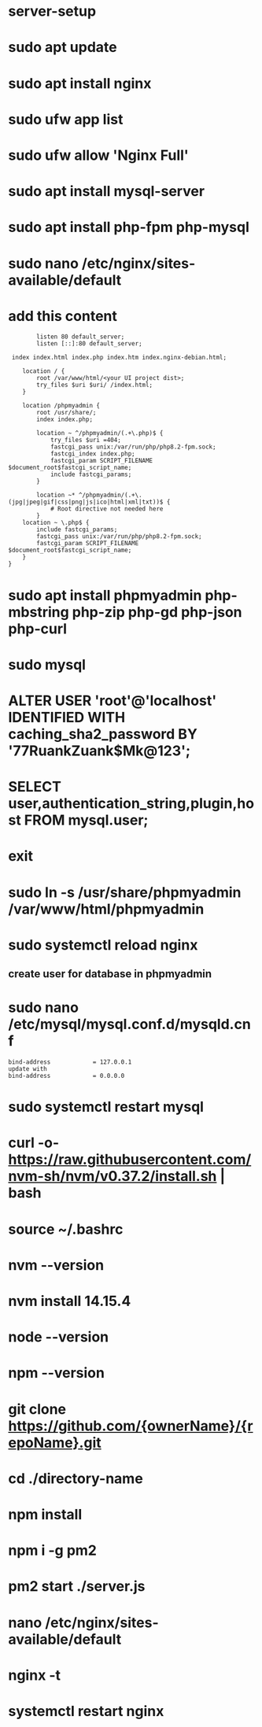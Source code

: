 # server-setup

# sudo apt update
# sudo apt install nginx
# sudo ufw app list
# sudo ufw allow 'Nginx Full'
# sudo apt install mysql-server
# sudo apt install php-fpm php-mysql

# sudo nano /etc/nginx/sites-available/default

# add this content
```server {
        listen 80 default_server;
        listen [::]:80 default_server;

 index index.html index.php index.htm index.nginx-debian.html;

    location / {
        root /var/www/html/<your UI project dist>;
        try_files $uri $uri/ /index.html;
    }

    location /phpmyadmin {
        root /usr/share/;
        index index.php;

        location ~ ^/phpmyadmin/(.+\.php)$ {
            try_files $uri =404;
            fastcgi_pass unix:/var/run/php/php8.2-fpm.sock;
            fastcgi_index index.php;
            fastcgi_param SCRIPT_FILENAME $document_root$fastcgi_script_name;
            include fastcgi_params;
        }

        location ~* ^/phpmyadmin/(.+\.(jpg|jpeg|gif|css|png|js|ico|html|xml|txt))$ {
            # Root directive not needed here
        }
    location ~ \.php$ {
        include fastcgi_params;
        fastcgi_pass unix:/var/run/php/php8.2-fpm.sock;
        fastcgi_param SCRIPT_FILENAME $document_root$fastcgi_script_name;
    }
}
```

# sudo apt install phpmyadmin php-mbstring php-zip php-gd php-json php-curl

# sudo mysql

# ALTER USER 'root'@'localhost' IDENTIFIED WITH caching_sha2_password BY '77RuankZuank$Mk@123';

# SELECT user,authentication_string,plugin,host FROM mysql.user;

# exit

# sudo ln -s /usr/share/phpmyadmin /var/www/html/phpmyadmin
# sudo systemctl reload nginx

## create user for database in phpmyadmin

# sudo nano /etc/mysql/mysql.conf.d/mysqld.cnf
```
bind-address            = 127.0.0.1
update with 
bind-address            = 0.0.0.0
```
# sudo systemctl restart mysql

# curl -o- https://raw.githubusercontent.com/nvm-sh/nvm/v0.37.2/install.sh | bash

# source ~/.bashrc
# nvm --version
# nvm install 14.15.4
# node --version
# npm --version

# git clone https://github.com/{ownerName}/{repoName}.git

# cd ./directory-name
# npm install

# npm i -g pm2

# pm2 start ./server.js

# nano /etc/nginx/sites-available/default

# nginx -t

# systemctl restart nginx
